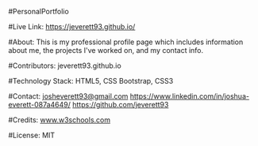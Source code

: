 #PersonalPortfolio

#Live Link: https://jeverett93.github.io/

#About: 
This is my professional profile page which includes information about me, the projects I've worked on, and my contact info.

#Contributors: jeverett93.github.io

#Technology Stack: 
HTML5, CSS Bootstrap, CSS3

#Contact: 
josheverett93@gmail.com
https://www.linkedin.com/in/joshua-everett-087a4649/
https://github.com/jeverett93

#Credits:
www.w3schools.com

#License: MIT


